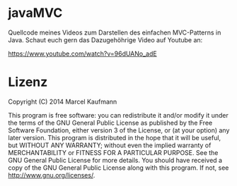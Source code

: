 javaMVC
=======

Quellcode meines Videos zum Darstellen des einfachen MVC-Patterns in Java. Schaut euch gern das Dazugehöhrige Video auf Youtube an:

https://www.youtube.com/watch?v=96dUANo_adE

Lizenz
=======
Copyright (C) 2014 Marcel Kaufmann

This program is free software: you can redistribute it and/or modify
it under the terms of the GNU General Public License as published by
the Free Software Foundation, either version 3 of the License, or
(at your option) any later version.
This program is distributed in the hope that it will be useful,
but WITHOUT ANY WARRANTY; without even the implied warranty of
MERCHANTABILITY or FITNESS FOR A PARTICULAR PURPOSE. See the
GNU General Public License for more details.
You should have received a copy of the GNU General Public License
along with this program. If not, see <http://www.gnu.org/licenses/>.

